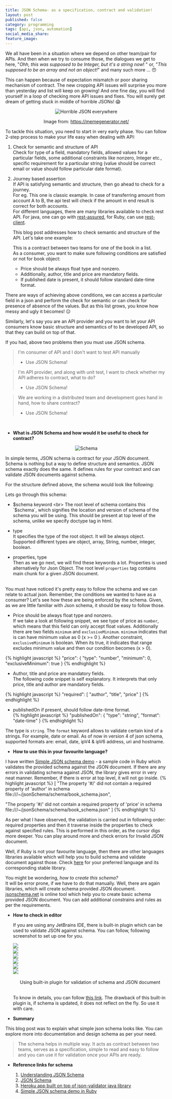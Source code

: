 ```yaml
---
title: JSON Schema- as a specification, contract and validation! 
layout: post
published: false
category: programming
tags: [api, json, automation]
social_media_share: 
feature_image:
---
```


We all have been in a situation where we depend on other team/pair for APIs. And then when we try to consume those, the dialogues we get to here, 
"*Ohh, this was supposed to be Integer, but it's a string now*! " or, "*This supposed to be an array and not an object!*" and many such more ... :hushed:

This can happen because of expectation mismatch or poor sharing mechanism of contract. The new cropping API issues will surprise you more than yesterday and list will keep on growing! And one fine day, you will find yourself in a loop of checking more API issues and fixes. You will surely get dream of getting stuck in middle of horrible JSONs! :scream:

<p align="middle">
    <img src="/assets/images/horrible_json.jpg" alt="Horrible JSON everywhere" class="img-responsive img-thumbnail">
    	    <figcaption align="center">Image from: <a href = "https://memegenerator.net/instance/72656608">https://memegenerator.net/</a></figcaption>

</p>

 
To tackle this situation, you need to start in very early phase. You can follow 2-step process to make your life easy when dealing with API:

1. Check for semantic and structure of API  
 Check for type of a field, mandatory fields, allowed values for a particular fields, some additional constraints like nonzero, Integer etc., specific requirement for a particular string (value should be correct email or value should follow particular date format). 

2. Journey based assertion  
 If API is satisfying semantic and structure, then go ahead to check for a journey.<br> 
 For eg. This one is classic example. In case of transferring amount from account A to B, the api test will check if the amount in end result is correct for both accounts. <br>
 For different languages, there are many libraries available to check rest API. For java, one can go with [rest-assured](http://rest-assured.io/), for Ruby, can use [rest-client](https://github.com/rest-client/rest-client).
     
    This blog post addresses how to check semantic and structure of the API. Let's take one example:
   
   <script src="https://gist.github.com/pritibiyani/f86c55fca4fbf4e5835a7c670bc16022.js"></script>
   
   This is a contract between two teams for one of the book in a list. 
   <br>As a consumer, you want to make sure following conditions are satisfied or not for book object:  
   
   - Price should be always float type and nonzero. 
   - Additionally, author, title and price are mandatory fields.
   - If published date is present, it should follow standard date-time format.
  
  There are ways of achieving above conditions, we can access a particular field in a json and perform the check for semantic or can check for presence of absence of the values. But as this list grows, you know how messy and ugly it becomes! :expressionless:
   
   Similarly, let's say you are an API provider and you want to let your API consumers know basic structure and semantics of to be developed API, so that they can build on top of that.    
   
   If you had, above two problems then you must use JSON schema. 

> I'm consumer of API and I don't want to test API manually <br>
>  - Use JSON Schema! 

> I'm API provider, and along with unit test, I want to check whether my API adheres to contract, what to do? <br>
>  - Use JSON Schema! 

> We are working in a distributed team and development goes hand in hand, how to share contract? <br>
>  - Use JSON Schema! 

<br>

+ **What is JSON Schema and how would it be useful to check for contract?**

<p align="middle">
    <img src="/assets/images/schema_definition.png" alt="Schema" class="img-responsive img-thumbnail">

</p>

In simple terms, JSON schema is contract for your JSON document. Schema is nothing but a way to define structure and semantics. JSON schema exactly does the same. It defines rules for your contract and can validate JSON documents against schema. 
   
   For the structure defined above, the schema would look like following: 
<script src="https://gist.github.com/pritibiyani/b26cccedadbf59d6b95ca82b8cd23950.js"></script>

Lets go through this schema: <br>

 - $schema keyword <br>
 The root level of schema contains this `$schema`, which signifies the location and version of schema of the schema you will be using. This should be present at top level of the schema, unlike we specify doctype tag in html.

- type <br> 
    It specifies the type of the root object. It will be always object. Supported different types are object, array, String, number, integer, boolean.

- properties, type <br> 
    Then as we go next, we will find these keywords a lot. Properties is used alternatively for Json Object. The root level `properties` tag contains main chunk for a given JSON document.
 
<br>   
You must have noticed it's pretty easy to follow the schema and we can relate to actual json. Remember, the conditions we wanted to have as a consumer? Let's see how these are being enforced by the schema. Given, as we are little familiar with Json schema, it should be easy to follow those.  <br>


- Price should be always float type and nonzero. <br>
If we take a look at following snippet, we see type of price as `number`, which means that this field can only accept float values. Additionally there are two fields `minimum` and `exclusiveMinimum`. `minimum` indicates that is can have minimum value as 0 (x >= 0 ). Another constraint, `exclusiveMinimum` is boolean. When its true, it indicates that range excludes minimum value and then our condition becomes (x > 0). 

{% highlight javascript %}
    "price": {
	 "type": "number",
	 "minimum": 0,
	 "exclusiveMinimum": true
	}
{% endhighlight  %}
 
-  Author, title and price are mandatory fields. <br>
 The following code snippet is self explanatory. It interprets that only price, title and author are mandatory fields. 
 
 {% highlight javascript %}
  "required": 
  [
     "author",
     "title",
     "price" ]
 {% endhighlight  %}
 
- publishedOn if present, should follow date-time format. <br> 
{% highlight javascript %}
    "publishedOn": {
      "type": "string",
      "format": "date-time"
    }
{% endhighlight  %}

The type is `string`. The `format` keyword allows to validate certain kind of a strings. For example, date or email. As of now in version 4 of json schema, supported formats are: email, date, ipV4 & ipV6 address, uri and hostname. 

+ **How to use this in your favourite language?**

 I have written [Simple JSON schema demo](https://github.com/pritibiyani/JsonSchemaDemo) - a sample code in Ruby which validates the provided schema against the JSON document. If there are any errors in validating schema against JSON, the library gives error in very neat manner. Remember, if there is error at top level, it will not go inside. 
 {% highlight javascript %}
 [
  "The property '#/' did not contain a required property of 'author' in 
  schema file:///~/jsonSchema/schema/book_schema.json", 
   
   "The property '#/' did not contain a required property of 'price' in 
   schema file:///~/jsonSchema/schema/book_schema.json"
 ]
 {% endhighlight %}
 
 As per what I have observed, the validation is carried out in following order: required properties and then it traverse inside the properties to check against specified rules. This is performed in this order, as the cursor digs more deeper. You can play around more and check errors for Invalid JSON document.   
 
 
 Well, if Ruby is not your favourite language, then there are other languages libraries available which will help you to build schema and validate document against those. Check [here](http://json-schema.org/implementations.html) for your preferred language and its corresponding stable library. 
     
You might be wondering, *how to create this schema?* <br> 
It will be error prone, if we have to do that manually. Well, there are again libraries, which will create schema provided JSON document. [jsonschema.net](http://jsonschema.net/#/) is online tool which help you to create basic schema provided JSON document. You can add additional constrains and rules as per the requirements.   
 
+ **How to check in editor** 
    
    If you are using any JetBrains IDE, there is built-in plugin which can be used to validate JSON against schema. You can follow, following screenshot to set up one for you.   
    <p>
    <div class ="fade">
      <div><img src="/assets/images/json_schema_slider/json_schema_00.png" ></div>
      <div><img src="/assets/images/json_schema_slider/json_schema_01.png"></div>
      <div><img src="/assets/images/json_schema_slider/json_schema_02.png"></div>
      <div><img src="/assets/images/json_schema_slider/json_schema_03.png"></div>
      <div><img src="/assets/images/json_schema_slider/json_schema_04.png"></div>
      <div><img src="/assets/images/json_schema_slider/json_schema_05.png"></div>
    </div>
        <br/>
        <figcaption align="middle"> Using built-in plugin for validation of schema and JSON document </figcaption>
    </p>
    
    <br>To know in details, you can follow [this link](https://www.jetbrains.com/help/webstorm/2016.1/json-schema.html). The drawback of this built-in plugin is, if schema is updated, it does not reflect on the fly. So use it with care.  


+ **Summary**
 
 This blog post was to explain what simple json schema looks like. You can explore more into documentation and design schema as per your need. 
 
 > The schema helps in multiple way. It acts as contract between two teams, serves as a specification, simple to read and easy to follow and you can use it for validation once your APIs are ready. 
    
+ **Reference links for schema**
  
    1. [Understanding JSON Schema](https://spacetelescope.github.io/understanding-json-schema/)
    2. [JSON Schema](http://json-schema.org/)
    3. [Heroku app built on top of json-validator java library](https://json-schema-validator.herokuapp.com/)
    4. [Simple JSON schema demo in Ruby](https://github.com/pritibiyani/JsonSchemaDemo)


     
     
     


   